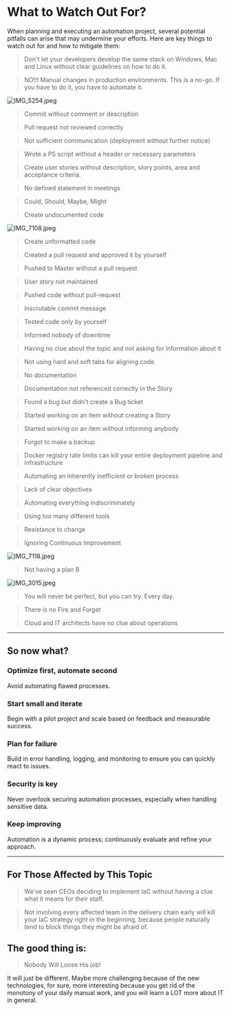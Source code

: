 # What to Watch Out For?

When planning and executing an automation project, several potential pitfalls can arise that may undermine your efforts.
Here are key things to watch out for and how to mitigate them:

> Don't let your developers develop the same stack on Windows, Mac and Linux without clear guidelines on how to do it.

> NO!!! Manual changes in production environments. This is a no-go. If you have to do it, you have to automate it.

![IMG_5254.jpeg](pictures/IMG_5254.jpeg)

> Commit without comment or description

> Pull request not reviewed correctly

> Not sufficient communication (deployment without further notice)

> Wrote a PS script without a header or necessary parameters

> Create user stories without description, story points, area and acceptance criteria.

> No defined statement in meetings

> Could, Should, Maybe, Might

> Create undocumented code

![IMG_7108.jpeg](pictures/IMG_7108.jpeg)

> Create unformatted code

> Created a pull request and approved it by yourself

> Pushed to Master without a pull request

> User story not maintained

> Pushed code without pull-request

> Inscrutable commit message

> Tested code only by yourself

> Informed nobody of downtime

> Having no clue about the topic and not asking for information about it

> Not using hard and soft tabs for aligning code

> No documentation

> Documentation not referenced correctly in the Story

> Found a bug but didn’t create a Bug ticket

> Started working on an item without creating a Story

> Started working on an item without informing anybody

> Forgot to make a backup

> Docker registry rate limits can kill your entire deployment pipeline and infrastructure

> Automating an inherently inefficient or broken process

> Lack of clear objectives

> Automating everything indiscriminately

> Using too many different tools

> Resistance to change

> Ignoring Continuous Improvement

![IMG_7118.jpeg](pictures/IMG_7118.jpeg)

> Not having a plan B

![IMG_3015.jpeg](pictures/IMG_3015.jpeg)

> You will never be perfect, but you can try. Every day.

> There is no Fire and Forget

> Cloud and IT architects have no clue about operations

---

## So now what?

### Optimize first, automate second

Avoid automating flawed processes.

### Start small and iterate

Begin with a pilot project and scale based on feedback and measurable success.

### Plan for failure

Build in error handling, logging, and monitoring to ensure you can quickly react to issues.

### Security is key

Never overlook securing automation processes, especially when handling sensitive data.

### Keep improving

Automation is a dynamic process; continuously evaluate and refine your approach.

---

## For Those Affected by This Topic

> We've seen CEOs deciding to implement IaC without having a clue what it means for their staff.

> Not involving every affected team in the delivery chain early will kill your IaC strategy right in the beginning,
> because people naturally tend to block things they might be afraid of.

## The good thing is:

> Nobody Will Loose His job!

It will just be different. Maybe more challenging because of the new technologies, for sure, more interesting because
you get rid of the monotony of your daily manual work, and you will learn a LOT more about IT in general.
